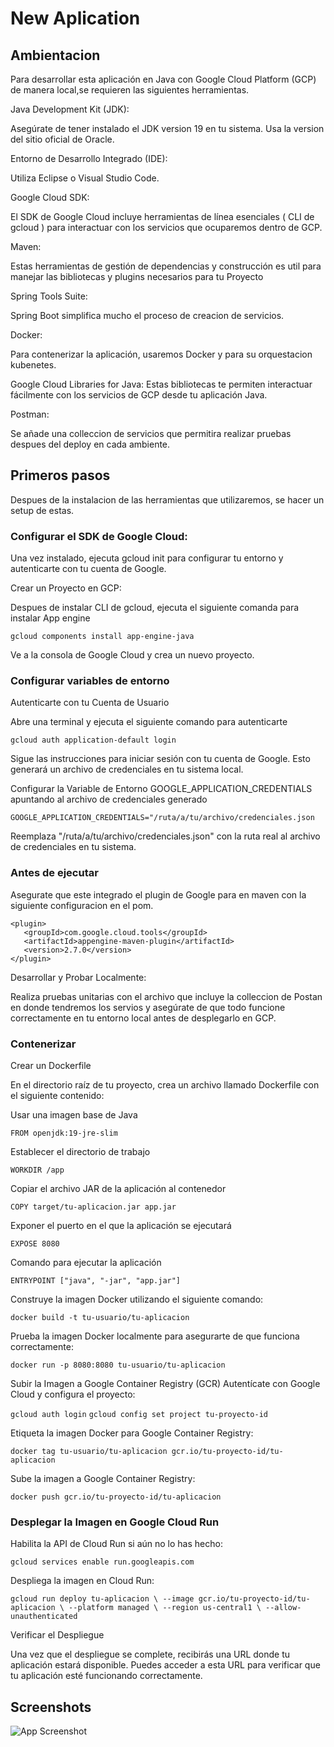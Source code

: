 
# New Aplication

## Ambientacion

Para desarrollar esta aplicación en Java con Google Cloud Platform (GCP) de manera local,se requieren las siguientes herramientas.

Java Development Kit (JDK):

Asegúrate de tener instalado el JDK  version 19 en tu sistema. Usa la version del sitio oficial de Oracle.

Entorno de Desarrollo Integrado (IDE):

Utiliza Eclipse o Visual Studio Code.

Google Cloud SDK:

El SDK de Google Cloud incluye herramientas de línea esenciales ( CLI de gcloud ) para interactuar con los servicios que ocuparemos dentro de GCP.

Maven:

Estas herramientas de gestión de dependencias y construcción es util para manejar las bibliotecas y plugins necesarios para tu Proyecto

Spring Tools Suite:

Spring Boot simplifica mucho el proceso de creacion de servicios. 

Docker:

Para contenerizar la aplicación, usaremos Docker y para su orquestacion kubenetes.

Google Cloud Libraries for Java:
Estas bibliotecas te permiten interactuar fácilmente con los servicios de GCP desde tu aplicación Java. 

Postman:

Se añade una colleccion de servicios que permitira realizar pruebas despues del deploy en cada ambiente.

## Primeros pasos
Despues de la instalacion de las herramientas que utilizaremos, se hacer un setup de estas.

### Configurar el SDK de Google Cloud:

Una vez instalado, ejecuta gcloud init para configurar tu entorno y autenticarte con tu cuenta de Google.

Crear un Proyecto en GCP:

Despues de instalar  CLI de gcloud, ejecuta el siguiente comanda para instalar App engine

`gcloud components install app-engine-java`


Ve a la consola de Google Cloud y crea un nuevo proyecto. 

### Configurar variables de entorno

Autenticarte con tu Cuenta de Usuario

Abre una terminal y ejecuta el siguiente comando para autenticarte

`gcloud auth application-default login`

Sigue las instrucciones para iniciar sesión con tu cuenta de Google. Esto generará un archivo de credenciales en tu sistema local.

Configurar la Variable de Entorno GOOGLE_APPLICATION_CREDENTIALS apuntando al archivo de credenciales generado

`GOOGLE_APPLICATION_CREDENTIALS="/ruta/a/tu/archivo/credenciales.json`

Reemplaza "/ruta/a/tu/archivo/credenciales.json" con la ruta real al archivo de credenciales en tu sistema.

### Antes de ejecutar 

Asegurate que este integrado el plugin de Google para en maven con la siguiente configuracion en el pom.

```
<plugin>
   <groupId>com.google.cloud.tools</groupId>
   <artifactId>appengine-maven-plugin</artifactId>
   <version>2.7.0</version>
</plugin>
```
Desarrollar y Probar Localmente:

Realiza pruebas unitarias con el archivo que incluye la colleccion de Postan en donde tendremos los servios y asegúrate de que todo funcione correctamente en tu entorno local antes de desplegarlo en GCP.

### Contenerizar

Crear un Dockerfile

En el directorio raíz de tu proyecto, crea un archivo llamado Dockerfile con el siguiente contenido:

Usar una imagen base de Java

`FROM openjdk:19-jre-slim`

Establecer el directorio de trabajo

`WORKDIR /app`

Copiar el archivo JAR de la aplicación al contenedor

`COPY target/tu-aplicacion.jar app.jar`

Exponer el puerto en el que la aplicación se ejecutará

`EXPOSE 8080`

Comando para ejecutar la aplicación

`ENTRYPOINT ["java", "-jar", "app.jar"]`

Construye la imagen Docker utilizando el siguiente comando:

`docker build -t tu-usuario/tu-aplicacion`

Prueba la imagen Docker localmente para asegurarte de que funciona correctamente:

`docker run -p 8080:8080 tu-usuario/tu-aplicacion`

Subir la Imagen a Google Container Registry (GCR)
Autentícate con Google Cloud y configura el proyecto:

`gcloud auth login`
`gcloud config set project tu-proyecto-id`

Etiqueta la imagen Docker para Google Container Registry:

`docker tag tu-usuario/tu-aplicacion gcr.io/tu-proyecto-id/tu-aplicacion`

Sube la imagen a Google Container Registry:

`docker push gcr.io/tu-proyecto-id/tu-aplicacion`

### Desplegar la Imagen en Google Cloud Run

Habilita la API de Cloud Run si aún no lo has hecho:

`gcloud services enable run.googleapis.com`

Despliega la imagen en Cloud Run:

`gcloud run deploy tu-aplicacion \
  --image gcr.io/tu-proyecto-id/tu-aplicacion \
  --platform managed \
  --region us-central1 \
  --allow-unauthenticated`

Verificar el Despliegue

Una vez que el despliegue se complete, recibirás una URL donde tu aplicación estará disponible. Puedes acceder a esta URL para verificar que tu aplicación esté funcionando correctamente.

## Screenshots

![App Screenshot](https://via.placeholder.com/468x300?text=App+Screenshot+Here)
